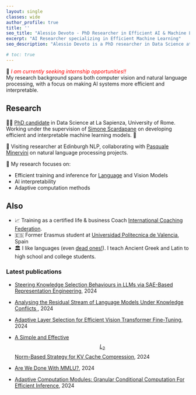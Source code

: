 ```yaml
---
layout: single
classes: wide
author_profile: true
title: ''
seo_title: "Alessio Devoto - PhD Researcher in Efficient AI & Machine Learning"
excerpt: "AI Researcher specializing in Efficient Machine Learning"
seo_description: "Alessio Devoto is a PhD researcher in Data Science at La Sapienza University, focusing on efficient ML, adaptive computation, and AI interpretability"

# toc: true
---
```


📌 *<font color=red>I am currently seeking internship opportunities!!</font>* <br>
My research background spans both computer vision and natural language processing, with a focus on making AI systems more efficient and interpretable.

## Research

👨‍🎓 [PhD candidate](https://phd.uniroma1.it/web/ALESSIO-DEVOTO_nP1701081_IT.aspx) in Data Science at La Sapienza, University of Rome. Working under the supervision of [Simone Scardapane](https://www.sscardapane.it) on developing efficient and interpretable machine learning models. 🌱

🏴󠁧󠁢󠁳󠁣󠁴󠁿 Visiting researcher at Edinburgh NLP, collaborating with [Pasquale Minervini](https://neuralnoise.com/) on natural language processing projects.


🔬 My research focuses on:
- Efficient training and inference for [Language]() and Vision Models
- AI interpretability 
- Adaptive computation methods 

## Also

- 📈 Training as a certified life & business Coach  [International Coaching Federation](https://coachingfederation.org).
- 🇪🇸 Former Erasmus student at [Universidad Politecnica de Valencia](http://www.upv.es/es), Spain
- 🏛️ I like languages (even [dead ones!](https://www.sssscomic.com/comicpages/196.jpg)). I teach Ancient Greek and Latin to high school and college students. 

<script type="text/javascript" async
  src="https://cdn.mathjax.org/mathjax/latest/MathJax.js?config=TeX-MML-AM_CHTML">
</script>

### Latest publications

- [Steering Knowledge Selection Behaviours in LLMs via SAE-Based Representation Engineering](https://arxiv.org/abs/2410.15999), 2024

- [Analysing the Residual Stream of Language Models Under Knowledge Conflicts ](https://arxiv.org/abs/2410.16090), 2024

- [Adaptive Layer Selection for Efficient Vision Transformer Fine-Tuning](https://arxiv.org/abs/2408.08670), 2024

- [A Simple and Effective  $$ L_2 $$ Norm-Based Strategy for KV Cache Compression](https://arxiv.org/abs/2406.11430), 2024

- [Are We Done With MMLU?](https://arxiv.org/abs/2406.04127), 2024

- [Adaptive Computation Modules: Granular Conditional Computation For Efficient Inference](https://arxiv.org/pdf/2312.10193.pdf), 2024